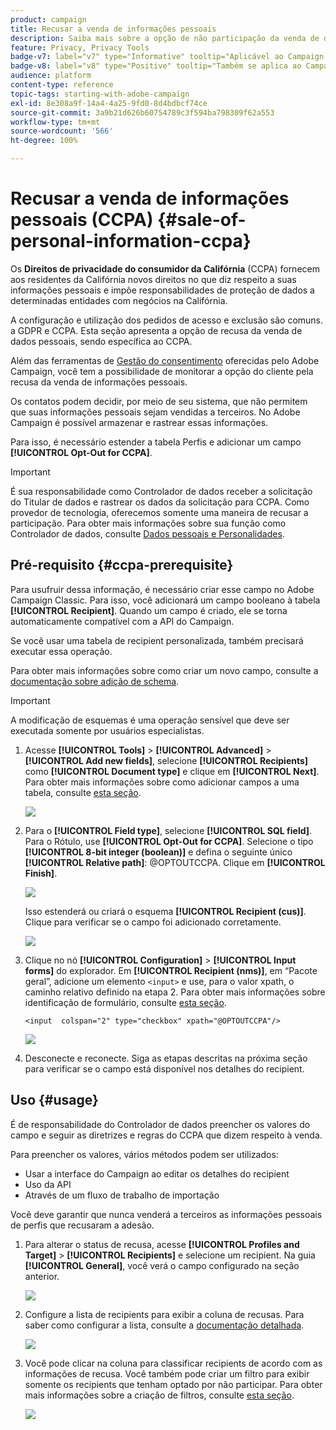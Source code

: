 ```yaml
---
product: campaign
title: Recusar a venda de informações pessoais
description: Saiba mais sobre a opção de não participação da venda de dados pessoais
feature: Privacy, Privacy Tools
badge-v7: label="v7" type="Informative" tooltip="Aplicável ao Campaign Classic v7"
badge-v8: label="v8" type="Positive" tooltip="Também se aplica ao Campaign v8"
audience: platform
content-type: reference
topic-tags: starting-with-adobe-campaign
exl-id: 8e308a9f-14a4-4a25-9fd0-8d4bdbcf74ce
source-git-commit: 3a9b21d626b60754789c3f594ba798309f62a553
workflow-type: tm+mt
source-wordcount: '566'
ht-degree: 100%

---
```


# Recusar a venda de informações pessoais (CCPA) {#sale-of-personal-information-ccpa}



Os **Direitos de privacidade do consumidor da Califórnia** (CCPA) fornecem aos residentes da Califórnia novos direitos no que diz respeito a suas informações pessoais e impõe responsabilidades de proteção de dados a determinadas entidades com negócios na Califórnia.

A configuração e utilização dos pedidos de acesso e exclusão são comuns. a GDPR e CCPA. Esta seção apresenta a opção de recusa da venda de dados pessoais, sendo específica ao CCPA.

Além das ferramentas de [Gestão do consentimento](privacy-management.md#consent-management) oferecidas pelo Adobe Campaign, você tem a possibilidade de monitorar a opção do cliente pela recusa da venda de informações pessoais.

Os contatos podem decidir, por meio de seu sistema, que não permitem que suas informações pessoais sejam vendidas a terceiros. No Adobe Campaign é possível armazenar e rastrear essas informações.

Para isso, é necessário estender a tabela Perfis e adicionar um campo **[!UICONTROL Opt-Out for CCPA]**.

>[!IMPORTANT]
>
>É sua responsabilidade como Controlador de dados receber a solicitação do Titular de dados e rastrear os dados da solicitação para CCPA. Como provedor de tecnologia, oferecemos somente uma maneira de recusar a participação. Para obter mais informações sobre sua função como Controlador de dados, consulte [Dados pessoais e Personalidades](privacy-and-recommendations.md#personal-data).

## Pré-requisito {#ccpa-prerequisite}

Para usufruir dessa informação, é necessário criar esse campo no Adobe Campaign Classic. Para isso, você adicionará um campo booleano à tabela **[!UICONTROL Recipient]**. Quando um campo é criado, ele se torna automaticamente compatível com a API do Campaign.

Se você usar uma tabela de recipient personalizada, também precisará executar essa operação.

Para obter mais informações sobre como criar um novo campo, consulte a [documentação sobre adição de schema](../../configuration/using/about-schema-edition.md).

>[!IMPORTANT]
>
>A modificação de esquemas é uma operação sensível que deve ser executada somente por usuários especialistas.

1. Acesse **[!UICONTROL Tools]** > **[!UICONTROL Advanced]** > **[!UICONTROL Add new fields]**, selecione **[!UICONTROL Recipients]** como **[!UICONTROL Document type]** e clique em **[!UICONTROL Next]**. Para obter mais informações sobre como adicionar campos a uma tabela, consulte [esta seção](../../configuration/using/new-field-wizard.md).

   ![](assets/privacy-ccpa-1.png)

1. Para o **[!UICONTROL Field type]**, selecione **[!UICONTROL SQL field]**. Para o Rótulo, use **[!UICONTROL Opt-Out for CCPA]**. Selecione o tipo **[!UICONTROL 8-bit integer (boolean)]** e defina o seguinte único **[!UICONTROL Relative path]**: @OPTOUTCCPA. Clique em **[!UICONTROL Finish]**.

   ![](assets/privacy-ccpa-2.png)

   Isso estenderá ou criará o esquema **[!UICONTROL Recipient (cus)]**. Clique para verificar se o campo foi adicionado corretamente.

   ![](assets/privacy-ccpa-3.png)

1. Clique no nó **[!UICONTROL Configuration]** > **[!UICONTROL Input forms]** do explorador. Em **[!UICONTROL Recipient (nms)]**, em “Pacote geral”, adicione um elemento `<input>` e use, para o valor xpath, o caminho relativo definido na etapa 2. Para obter mais informações sobre identificação de formulário, consulte [esta seção](../../configuration/using/identifying-a-form.md).

   ```
   <input  colspan="2" type="checkbox" xpath="@OPTOUTCCPA"/>
   ```

   ![](assets/privacy-ccpa-4.png)

1. Desconecte e reconecte. Siga as etapas descritas na próxima seção para verificar se o campo está disponível nos detalhes do recipient.

## Uso {#usage}

É de responsabilidade do Controlador de dados preencher os valores do campo e seguir as diretrizes e regras do CCPA que dizem respeito à venda.

Para preencher os valores, vários métodos podem ser utilizados:

* Usar a interface do Campaign ao editar os detalhes do recipient
* Uso da API
* Através de um fluxo de trabalho de importação

Você deve garantir que nunca venderá a terceiros as informações pessoais de perfis que recusaram a adesão.

1. Para alterar o status de recusa, acesse **[!UICONTROL Profiles and Target]** > **[!UICONTROL Recipients]** e selecione um recipient. Na guia **[!UICONTROL General]**, você verá o campo configurado na seção anterior.

   ![](assets/privacy-ccpa-5.png)

1. Configure a lista de recipients para exibir a coluna de recusas. Para saber como configurar a lista, consulte a [documentação detalhada](../../platform/using/adobe-campaign-workspace.md#configuring-lists).

   ![](assets/privacy-ccpa-6.png)

1. Você pode clicar na coluna para classificar recipients de acordo com as informações de recusa. Você também pode criar um filtro para exibir somente os recipients que tenham optado por não participar. Para obter mais informações sobre a criação de filtros, consulte [esta seção](../../platform/using/creating-filters.md).

   ![](assets/privacy-ccpa-7.png)
